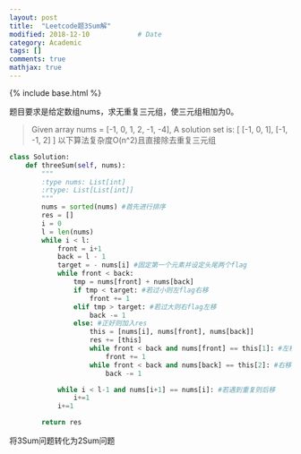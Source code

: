 ```yaml
---
layout: post
title:  "Leetcode题3Sum解"					
modified: 2018-12-10			# Date
category: Academic
tags: []
comments: true
mathjax: true
---
```

{% include base.html %}

题目要求是给定数组nums，求无重复三元组，使三元组相加为0。
>Given array nums = [-1, 0, 1, 2, -1, -4],
>A solution set is:
>[
>  [-1, 0, 1],
>  [-1, -1, 2]
>]
以下算法复杂度O(n^2)且直接除去重复三元组

```python
class Solution:
    def threeSum(self, nums):
        """
        :type nums: List[int]
        :rtype: List[List[int]]
        """
        nums = sorted(nums) #首先进行排序
        res = []
        i = 0
        l = len(nums)
        while i < l:
            front = i+1 
            back = l - 1
            target = - nums[i] #固定第一个元素并设定头尾两个flag
            while front < back:
                tmp = nums[front] + nums[back]
                if tmp < target: #若过小则左flag右移
                    front += 1
                elif tmp > target: #若过大则右flag左移
                    back -= 1
                else: #正好则加入res
                    this = [nums[i], nums[front], nums[back]]
                    res += [this]
                    while front < back and nums[front] == this[1]: #左移移去重复
                        front += 1
                    while front < back and nums[back] == this[2]: #右移移去重复
                        back -= 1

            while i < l-1 and nums[i+1] == nums[i]: #若遇到重复则后移
                i+=1
            i+=1

        return res
```
将3Sum问题转化为2Sum问题